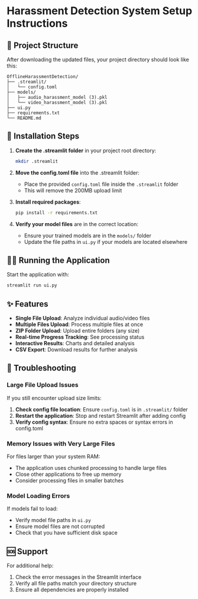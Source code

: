 # Harassment Detection System Setup Instructions

## 📁 Project Structure

After downloading the updated files, your project directory should look like this:

```
OfflineHarassmentDetection/
├── .streamlit/
│   └── config.toml
├── models/
│   ├── audio_harassment_model (3).pkl
│   └── video_harassment_model (3).pkl
├── ui.py
├── requirements.txt
└── README.md
```

## 🚀 Installation Steps

1. **Create the .streamlit folder** in your project root directory:
   ```bash
   mkdir .streamlit
   ```

2. **Move the config.toml file** into the .streamlit folder:
   - Place the provided `config.toml` file inside the `.streamlit` folder
   - This will remove the 200MB upload limit

3. **Install required packages**:
   ```bash
   pip install -r requirements.txt
   ```

4. **Verify your model files** are in the correct location:
   - Ensure your trained models are in the `models/` folder
   - Update the file paths in `ui.py` if your models are located elsewhere

## 🏃‍♂️ Running the Application

Start the application with:
```bash
streamlit run ui.py
```

## ✨ Features

- **Single File Upload**: Analyze individual audio/video files
- **Multiple Files Upload**: Process multiple files at once
- **ZIP Folder Upload**: Upload entire folders (any size)
- **Real-time Progress Tracking**: See processing status
- **Interactive Results**: Charts and detailed analysis
- **CSV Export**: Download results for further analysis

## 🔧 Troubleshooting

### Large File Upload Issues

If you still encounter upload size limits:

1. **Check config file location**: Ensure `config.toml` is in `.streamlit/` folder
2. **Restart the application**: Stop and restart Streamlit after adding config
3. **Verify config syntax**: Ensure no extra spaces or syntax errors in config.toml

### Memory Issues with Very Large Files

For files larger than your system RAM:
- The application uses chunked processing to handle large files
- Close other applications to free up memory
- Consider processing files in smaller batches

### Model Loading Errors

If models fail to load:
- Verify model file paths in `ui.py`
- Ensure model files are not corrupted
- Check that you have sufficient disk space

## 🆘 Support

For additional help:
1. Check the error messages in the Streamlit interface
2. Verify all file paths match your directory structure
3. Ensure all dependencies are properly installed